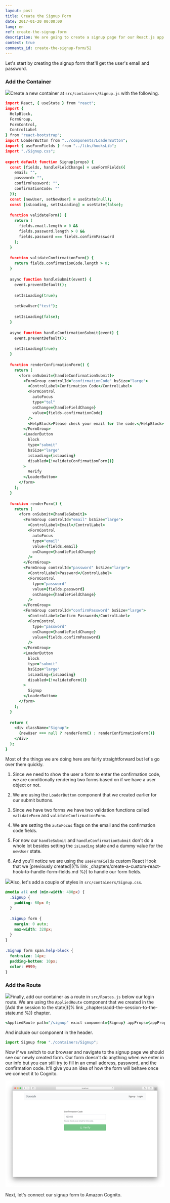 ```yaml
---
layout: post
title: Create the Signup Form
date: 2017-01-20 00:00:00
lang: en
ref: create-the-signup-form
description: We are going to create a signup page for our React.js app. To sign up users with Amazon Cognito, we need to create a form that allows users to enter a cofirmation code that is emailed to them.
context: true
comments_id: create-the-signup-form/52
---
```


Let's start by creating the signup form that'll get the user's email and password.

### Add the Container

<img class="code-marker" src="/assets/s.png" />Create a new container at `src/containers/Signup.js` with the following.

``` coffee
import React, { useState } from "react";
import {
  HelpBlock,
  FormGroup,
  FormControl,
  ControlLabel
} from "react-bootstrap";
import LoaderButton from "../components/LoaderButton";
import { useFormFields } from "../libs/hooksLib";
import "./Signup.css";

export default function Signup(props) {
  const [fields, handleFieldChange] = useFormFields({
    email: "",
    password: "",
    confirmPassword: "",
    confirmationCode: ""
  });
  const [newUser, setNewUser] = useState(null);
  const [isLoading, setIsLoading] = useState(false);

  function validateForm() {
    return (
      fields.email.length > 0 &&
      fields.password.length > 0 &&
      fields.password === fields.confirmPassword
    );
  }

  function validateConfirmationForm() {
    return fields.confirmationCode.length > 0;
  }

  async function handleSubmit(event) {
    event.preventDefault();

    setIsLoading(true);

    setNewUser("test");

    setIsLoading(false);
  }

  async function handleConfirmationSubmit(event) {
    event.preventDefault();

    setIsLoading(true);
  }

  function renderConfirmationForm() {
    return (
      <form onSubmit={handleConfirmationSubmit}>
        <FormGroup controlId="confirmationCode" bsSize="large">
          <ControlLabel>Confirmation Code</ControlLabel>
          <FormControl
            autoFocus
            type="tel"
            onChange={handleFieldChange}
            value={fields.confirmationCode}
          />
          <HelpBlock>Please check your email for the code.</HelpBlock>
        </FormGroup>
        <LoaderButton
          block
          type="submit"
          bsSize="large"
          isLoading={isLoading}
          disabled={!validateConfirmationForm()}
        >
          Verify
        </LoaderButton>
      </form>
    );
  }

  function renderForm() {
    return (
      <form onSubmit={handleSubmit}>
        <FormGroup controlId="email" bsSize="large">
          <ControlLabel>Email</ControlLabel>
          <FormControl
            autoFocus
            type="email"
            value={fields.email}
            onChange={handleFieldChange}
          />
        </FormGroup>
        <FormGroup controlId="password" bsSize="large">
          <ControlLabel>Password</ControlLabel>
          <FormControl
            type="password"
            value={fields.password}
            onChange={handleFieldChange}
          />
        </FormGroup>
        <FormGroup controlId="confirmPassword" bsSize="large">
          <ControlLabel>Confirm Password</ControlLabel>
          <FormControl
            type="password"
            onChange={handleFieldChange}
            value={fields.confirmPassword}
          />
        </FormGroup>
        <LoaderButton
          block
          type="submit"
          bsSize="large"
          isLoading={isLoading}
          disabled={!validateForm()}
        >
          Signup
        </LoaderButton>
      </form>
    );
  }

  return (
    <div className="Signup">
      {newUser === null ? renderForm() : renderConfirmationForm()}
    </div>
  );
}
```

Most of the things we are doing here are fairly straightforward but let's go over them quickly.

1. Since we need to show the user a form to enter the confirmation code, we are conditionally rendering two forms based on if we have a user object or not.

2. We are using the `LoaderButton` component that we created earlier for our submit buttons.

3. Since we have two forms we have two validation functions called `validateForm` and `validateConfirmationForm`.

4. We are setting the `autoFocus` flags on the email and the confirmation code fields.

5. For now our `handleSubmit` and `handleConfirmationSubmit` don't do a whole lot besides setting the `isLoading` state and a dummy value for the `newUser` state.

6. And you'll notice we are using the `useFormFields` custom React Hook that we [previously created]({% link _chapters/create-a-custom-react-hook-to-handle-form-fields.md %}) to handle our form fields.

<img class="code-marker" src="/assets/s.png" />Also, let's add a couple of styles in `src/containers/Signup.css`.

``` css
@media all and (min-width: 480px) {
  .Signup {
    padding: 60px 0;
  }

  .Signup form {
    margin: 0 auto;
    max-width: 320px;
  }
}

.Signup form span.help-block {
  font-size: 14px;
  padding-bottom: 10px;
  color: #999;
}
```

### Add the Route

<img class="code-marker" src="/assets/s.png" />Finally, add our container as a route in `src/Routes.js` below our login route. We are using the `AppliedRoute` component that we created in the [Add the session to the state]({% link _chapters/add-the-session-to-the-state.md %}) chapter.

``` coffee
<AppliedRoute path="/signup" exact component={Signup} appProps={appProps} />
```

And include our component in the header.

``` javascript
import Signup from "./containers/Signup";
```

Now if we switch to our browser and navigate to the signup page we should see our newly created form. Our form doesn't do anything when we enter in our info but you can still try to fill in an email address, password, and the confirmation code. It'll give you an idea of how the form will behave once we connect it to Cognito.

![Signup page added screenshot](/assets/signup-page-added.png)

Next, let's connect our signup form to Amazon Cognito.
